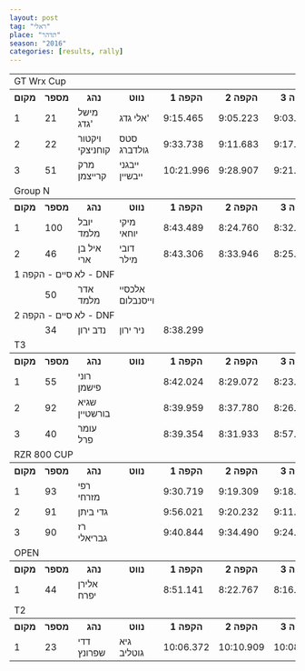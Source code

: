```yaml
---
layout: post
tag: "ראלי"
place: "תדהר"
season: "2016"
categories: [results, rally]
---
```


<table class="line_color">
<tr>
    <td colspan="99" class="title_font">GT Wrx Cup</td>
</tr>
<tr class="rnkh_bkcolor">
    <th class="rnkh_font">מקום</th>
    <th class="rnkh_font">מספר</th>
    <th class="rnkh_font">נהג</th>
    <th class="rnkh_font">נווט</th>
    <th class="rnkh_font">הקפה 1</th>
    <th class="rnkh_font">הקפה 2</th>
    <th class="rnkh_font">הקפה 3</th>
    <th class="rnkh_font">זמן</th>
    <th class="rnkh_font">פער</th>
</tr>
<tr class="rnk_bkcolor">
    <td class="rnk_font">1</td>
    <td class="rnk_font">21</td>
    <td class="rnk_font">מישל גדג'</td>
    <td class="rnk_font">אלי גדג'</td>
    <td class="rnk_font">9:15.465</td>
    <td class="rnk_font">9:05.223</td>
    <td class="rnk_font">9:03.942</td>
    <td class="rnk_font">27:24.630</td>
    <td class="rnk_font"></td>
</tr>
<tr class="rnk_bkcolor">
    <td class="rnk_font">2</td>
    <td class="rnk_font">22</td>
    <td class="rnk_font">ויקטור קוחניצקי</td>
    <td class="rnk_font">סטס גולדברג</td>
    <td class="rnk_font">9:33.738</td>
    <td class="rnk_font">9:11.683</td>
    <td class="rnk_font">9:17.687</td>
    <td class="rnk_font">28:03.108</td>
    <td class="rnk_font">38.478</td>
</tr>
<tr class="rnk_bkcolor">
    <td class="rnk_font">3</td>
    <td class="rnk_font">51</td>
    <td class="rnk_font">מרק קרייצמן</td>
    <td class="rnk_font">ייבגני ייבשיין</td>
    <td class="rnk_font">10:21.996</td>
    <td class="rnk_font">9:28.907</td>
    <td class="rnk_font">9:21.069</td>
    <td class="rnk_font">29:11.972</td>
    <td class="rnk_font">1:47.342</td>
</tr>
<tr>
    <td colspan="99" class="title_font">Group N</td>
</tr>
<tr class="rnkh_bkcolor">
    <th class="rnkh_font">מקום</th>
    <th class="rnkh_font">מספר</th>
    <th class="rnkh_font">נהג</th>
    <th class="rnkh_font">נווט</th>
    <th class="rnkh_font">הקפה 1</th>
    <th class="rnkh_font">הקפה 2</th>
    <th class="rnkh_font">הקפה 3</th>
    <th class="rnkh_font">זמן</th>
    <th class="rnkh_font">פער</th>
</tr>
<tr class="rnk_bkcolor">
    <td class="rnk_font">1</td>
    <td class="rnk_font">100</td>
    <td class="rnk_font">יובל מלמד</td>
    <td class="rnk_font">מיקי יוחאי</td>
    <td class="rnk_font">8:43.489</td>
    <td class="rnk_font">8:24.760</td>
    <td class="rnk_font">8:32.855</td>
    <td class="rnk_font">25:41.104</td>
    <td class="rnk_font"></td>
</tr>
<tr class="rnk_bkcolor">
    <td class="rnk_font">2</td>
    <td class="rnk_font">46</td>
    <td class="rnk_font">איל בן ארי</td>
    <td class="rnk_font">דובי מילר</td>
    <td class="rnk_font">8:43.306</td>
    <td class="rnk_font">8:33.946</td>
    <td class="rnk_font">8:25.716</td>
    <td class="rnk_font">25:42.968</td>
    <td class="rnk_font">1.864</td>
</tr>
<tr>
    <td colspan="99" class="subtitle_font">לא סיים - הקפה 1 - DNF</td>
</tr>
<tr class="rnk_bkcolor">
    <td class="rnk_font"></td>
    <td class="rnk_font">50</td>
    <td class="rnk_font">אדר מלמד</td>
    <td class="rnk_font">אלכסיי וייסנבלום</td>
    <td class="rnk_font"></td>
    <td class="rnk_font"></td>
    <td class="rnk_font"></td>
    <td class="rnk_font"></td>
    <td class="rnk_font"></td>
</tr>
<tr>
    <td colspan="99" class="subtitle_font">לא סיים - הקפה 2 - DNF</td>
</tr>
<tr class="rnk_bkcolor">
    <td class="rnk_font"></td>
    <td class="rnk_font">34</td>
    <td class="rnk_font">נדב ירון</td>
    <td class="rnk_font">ניר ירון</td>
    <td class="rnk_font">8:38.299</td>
    <td class="rnk_font"></td>
    <td class="rnk_font"></td>
    <td class="rnk_font"></td>
    <td class="rnk_font"></td>
</tr>
<tr>
    <td colspan="99" class="title_font">T3</td>
</tr>
<tr class="rnkh_bkcolor">
    <th class="rnkh_font">מקום</th>
    <th class="rnkh_font">מספר</th>
    <th class="rnkh_font">נהג</th>
    <th class="rnkh_font">נווט</th>
    <th class="rnkh_font">הקפה 1</th>
    <th class="rnkh_font">הקפה 2</th>
    <th class="rnkh_font">הקפה 3</th>
    <th class="rnkh_font">זמן</th>
    <th class="rnkh_font">פער</th>
</tr>
<tr class="rnk_bkcolor">
    <td class="rnk_font">1</td>
    <td class="rnk_font">55</td>
    <td class="rnk_font">רוני פישמן</td>
    <td class="rnk_font"></td>
    <td class="rnk_font">8:42.024</td>
    <td class="rnk_font">8:29.072</td>
    <td class="rnk_font">8:23.845</td>
    <td class="rnk_font">25:34.941</td>
    <td class="rnk_font"></td>
</tr>
<tr class="rnk_bkcolor">
    <td class="rnk_font">2</td>
    <td class="rnk_font">92</td>
    <td class="rnk_font">שגיא בורשטיין</td>
    <td class="rnk_font"></td>
    <td class="rnk_font">8:39.959</td>
    <td class="rnk_font">8:37.780</td>
    <td class="rnk_font">8:26.734</td>
    <td class="rnk_font">25:44.473</td>
    <td class="rnk_font">9.532</td>
</tr>
<tr class="rnk_bkcolor">
    <td class="rnk_font">3</td>
    <td class="rnk_font">40</td>
    <td class="rnk_font">עומר פרל</td>
    <td class="rnk_font"></td>
    <td class="rnk_font">8:39.354</td>
    <td class="rnk_font">8:31.933</td>
    <td class="rnk_font">8:57.647</td>
    <td class="rnk_font">26:08.934</td>
    <td class="rnk_font">33.993</td>
</tr>
<tr>
    <td colspan="99" class="title_font">RZR 800 CUP</td>
</tr>
<tr class="rnkh_bkcolor">
    <th class="rnkh_font">מקום</th>
    <th class="rnkh_font">מספר</th>
    <th class="rnkh_font">נהג</th>
    <th class="rnkh_font">נווט</th>
    <th class="rnkh_font">הקפה 1</th>
    <th class="rnkh_font">הקפה 2</th>
    <th class="rnkh_font">הקפה 3</th>
    <th class="rnkh_font">זמן</th>
    <th class="rnkh_font">פער</th>
</tr>
<tr class="rnk_bkcolor">
    <td class="rnk_font">1</td>
    <td class="rnk_font">93</td>
    <td class="rnk_font">רפי מזרחי</td>
    <td class="rnk_font"></td>
    <td class="rnk_font">9:30.719</td>
    <td class="rnk_font">9:19.309</td>
    <td class="rnk_font">9:18.300</td>
    <td class="rnk_font">28:08.328</td>
    <td class="rnk_font"></td>
</tr>
<tr class="rnk_bkcolor">
    <td class="rnk_font">2</td>
    <td class="rnk_font">91</td>
    <td class="rnk_font">גדי ביתן</td>
    <td class="rnk_font"></td>
    <td class="rnk_font">9:56.021</td>
    <td class="rnk_font">9:20.232</td>
    <td class="rnk_font">9:11.253</td>
    <td class="rnk_font">28:27.506</td>
    <td class="rnk_font">19.178</td>
</tr>
<tr class="rnk_bkcolor">
    <td class="rnk_font">3</td>
    <td class="rnk_font">90</td>
    <td class="rnk_font">רז גבריאלי</td>
    <td class="rnk_font"></td>
    <td class="rnk_font">9:40.844</td>
    <td class="rnk_font">9:34.490</td>
    <td class="rnk_font">9:24.439</td>
    <td class="rnk_font">28:39.773</td>
    <td class="rnk_font">31.445</td>
</tr>
<tr>
    <td colspan="99" class="title_font">OPEN</td>
    </tr>
<tr class="rnkh_bkcolor">
    <th class="rnkh_font">מקום</th>
    <th class="rnkh_font">מספר</th>
    <th class="rnkh_font">נהג</th>
    <th class="rnkh_font">נווט</th>
    <th class="rnkh_font">הקפה 1</th>
    <th class="rnkh_font">הקפה 2</th>
    <th class="rnkh_font">הקפה 3</th>
    <th class="rnkh_font">זמן</th>
    <th class="rnkh_font">פער</th>
</tr>
<tr class="rnk_bkcolor">
    <td class="rnk_font">1</td>
    <td class="rnk_font">44</td>
    <td class="rnk_font">אלירן יפרח</td>
    <td class="rnk_font"></td>
    <td class="rnk_font">8:51.141</td>
    <td class="rnk_font">8:22.767</td>
    <td class="rnk_font">8:16.349</td>
    <td class="rnk_font">25:30.257</td>
    <td class="rnk_font"></td>
</tr>
<tr>
    <td colspan="99" class="title_font">T2</td>
</tr>
<tr class="rnkh_bkcolor">
    <th class="rnkh_font">מקום</th>
    <th class="rnkh_font">מספר</th>
    <th class="rnkh_font">נהג</th>
    <th class="rnkh_font">נווט</th>
    <th class="rnkh_font">הקפה 1</th>
    <th class="rnkh_font">הקפה 2</th>
    <th class="rnkh_font">הקפה 3</th>
    <th class="rnkh_font">זמן</th>
    <th class="rnkh_font">פער</th>
</tr>
<tr class="rnk_bkcolor">
        <td class="rnk_font">1</td>
        <td class="rnk_font">23</td>
        <td class="rnk_font">דדי שפרונץ</td>
        <td class="rnk_font">גיא גוטליב</td>
        <td class="rnk_font">10:06.372</td>
        <td class="rnk_font">10:10.909</td>
        <td class="rnk_font">10:08.455</td>
        <td class="rnk_font">30:25.736</td>
        <td class="rnk_font"></td>
</tr>
</table>
